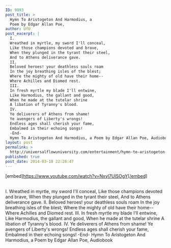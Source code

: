 ```yaml
---
ID: 9093
post_title: >
  Hymn To Aristogeton And Harmodius, a
  Poem by Edgar Allan Poe,
author: UfU
post_excerpt: |
  I.
  Wreathed in myrtle, my sword I'll conceal,
  Like those champions devoted and brave,
  When they plunged in the tyrant their steel,
  And to Athens deliverance gave.
  II.
  Beloved heroes! your deathless souls roam
  In the joy breathing isles of the blest;
  Where the mighty of old have their home--
  Where Achilles and Diomed rest.
  III.
  In fresh myrtle my blade I'll entwine,
  Like Harmodius, the gallant and good,
  When he made at the tutelar shrine
  A libation of Tyranny's blood.
  IV.
  Ye deliverers of Athens from shame!
  Ye avengers of Liberty's wrongs!
  Endless ages shall cherish your fame,
  Embalmed in their echoing songs!
  -End-
  Hymn To Aristogeton And Harmodius, a Poem by Edgar Allan Poe, Audiobook
layout: post
permalink: >
  http://universalflowuniversity.com/entertainment/hymn-to-aristogeton-and-harmodius-a-poem-by-edgar-allan-poe/
published: true
post_date: 2014-03-18 22:28:47
---
```

[embed]https://www.youtube.com/watch?v=Nxyl7UlSOgY[/embed]</br></br>
<p>I. 
Wreathed in myrtle, my sword I'll conceal,
Like those champions devoted and brave,
When they plunged in the tyrant their steel,
And to Athens deliverance gave. 
                            II. 
Beloved heroes! your deathless souls roam
In the joy breathing isles of the blest;
Where the mighty of old have their home--
Where Achilles and Diomed rest. 
                            III. 
In fresh myrtle my blade I'll entwine,
Like Harmodius, the gallant and good,
When he made at the tutelar shrine
A libation of Tyranny's blood. 
                            IV. 
Ye deliverers of Athens from shame!
Ye avengers of Liberty's wrongs!
Endless ages shall cherish your fame,
Embalmed in their echoing songs! 
-End-
Hymn To Aristogeton And Harmodius, a Poem by Edgar Allan Poe, Audiobook</p>